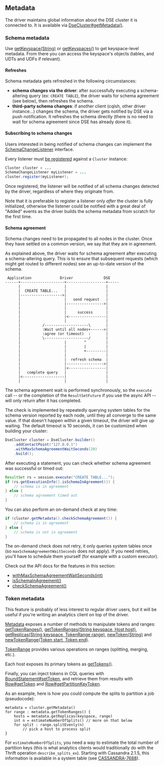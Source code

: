 ## Metadata

The driver maintains global information about the DSE cluster it
is connected to. It is available via
[DseCluster#getMetadata()][getMetadata].

[getMetadata]: http://docs.datastax.com/en/drivers/java/3.0/com/datastax/driver/dse/DseCluster.html#getMetadata--

### Schema metadata

Use [getKeyspace(String)][getKeyspace] or [getKeyspaces()][getKeyspaces]
to get keyspace-level metadata. From there you can access the keyspace's
objects (tables, and UDTs and UDFs if relevant).

[getKeyspace]: http://docs.datastax.com/en/drivers/java/3.0/com/datastax/driver/core/Metadata.html#getKeyspace-java.lang.String-
[getKeyspaces]: http://docs.datastax.com/en/drivers/java/3.0/com/datastax/driver/core/Metadata.html#getKeyspaces--

#### Refreshes

Schema metadata gets refreshed in the following circumstances:

* **schema changes via the driver**: after successfully executing a
  schema-altering query (ex: `CREATE TABLE`), the driver waits for
  schema agreement (see below), then refreshes the schema.
* **third-party schema changes**: if another client (cqlsh, other driver
  instance...) changes the schema, the driver gets notified by DSE
  via a push notification. It refreshes the schema directly (there is no
  need to wait for schema agreement since DSE has already done it).

#### Subscribing to schema changes

Users interested in being notified of schema changes can implement the 
[SchemaChangeListener][SchemaChangeListener] interface.

Every listener must [be registered][registerListener] against a `Cluster` instance:

```java
Cluster cluster = ...
SchemaChangeListener myListener = ...
cluster.register(myListener);
```

Once registered, the listener will be notified of all schema changes detected by the driver,
regardless of where they originate from.

Note that it is preferable to register a listener only *after* the cluster is fully initialized,
otherwise the listener could be notified with a great deal of "Added" events as
the driver builds the schema metadata from scratch for the first time.

[SchemaChangeListener]: http://docs.datastax.com/en/drivers/java/3.0/com/datastax/driver/core/SchemaChangeListener.html
[registerListener]: http://docs.datastax.com/en/drivers/java/3.0/com/datastax/driver/core/Cluster.html#register-com.datastax.driver.core.SchemaChangeListener-

#### Schema agreement

Schema changes need to be propagated to all nodes in the cluster. Once
they have settled on a common version, we say that they are in
agreement.

As explained above, the driver waits for schema agreement after
executing a schema-altering query. This is to ensure that subsequent
requests (which might get routed to different nodes) see an up-to-date
version of the schema.

```ditaa
 Application             Driver              DSE
------+--------------------+------------------+-----
      |                    |                  |
      |  CREATE TABLE...   |                  |
      |------------------->|                  |
      |                    |   send request   |
      |                    |----------------->|
      |                    |                  |
      |                    |     success      |
      |                    |<-----------------|
      |                    |                  |
      |          /--------------------\       |
      |          :Wait until all nodes+------>|
      |          :agree (or timeout)  :       |
      |          \--------------------/       |
      |                    |        ^         |
      |                    |        |         |
      |                    |        +---------|
      |                    |                  |
      |                    |  refresh schema  |
      |                    |----------------->|
      |                    |<-----------------|
      |   complete query   |                  |
      |<-------------------|                  |
      |                    |                  |
```

The schema agreement wait is performed synchronously, so the `execute`
call -- or the completion of the `ResultSetFuture` if you use the async
API -- will only return after it has completed.

The check is implemented by repeatedly querying system tables for the
schema version reported by each node, until they all converge to the
same value. If that doesn't happen within a given timeout, the driver
will give up waiting.  The default timeout is 10 seconds, it can be
customized when building your cluster:

```java
DseCluster cluster = DseCluster.builder()
    .addContactPoint("127.0.0.1")
    .withMaxSchemaAgreementWaitSeconds(20)
    .build();
```

After executing a statement, you can check whether schema agreement was
successful or timed out:

```java
ResultSet rs = session.execute("CREATE TABLE...");
if (rs.getExecutionInfo().isSchemaInAgreement()) {
    // schema is in agreement
} else {
    // schema agreement timed out
}
```

You can also perform an on-demand check at any time:

```java
if (cluster.getMetadata().checkSchemaAgreement()) {
    // schema is in agreement
} else {
    // schema is not in agreement
}
```

The on-demand check does not retry, it only queries system tables once
(so `maxSchemaAgreementWaitSeconds` does not apply). If you need
retries, you'll have to schedule them yourself (for example with a
custom executor).

Check out the API docs for the features in this section:

* [withMaxSchemaAgreementWaitSeconds(int)](http://docs.datastax.com/en/drivers/java/3.0/com/datastax/driver/core/Cluster.Builder.html#withMaxSchemaAgreementWaitSeconds-int-)
* [isSchemaInAgreement()](http://docs.datastax.com/en/drivers/java/3.0/com/datastax/driver/core/ExecutionInfo.html#isSchemaInAgreement--)
* [checkSchemaAgreement()](http://docs.datastax.com/en/drivers/java/3.0/com/datastax/driver/core/Metadata.html#checkSchemaAgreement--)


### Token metadata

This feature is probably of less interest to regular driver users, but
it will be useful if you're writing an analytics client on top of the
driver.

[Metadata][metadata] exposes a number of methods to manipulate tokens
and ranges: [getTokenRanges()][getTokenRanges], [getTokenRanges(String
keyspace, Host host)][getTokenRanges2], [getReplicas(String keyspace,
TokenRange range)][getReplicas], [newToken(String)][newToken] and
[newTokenRange(Token start, Token end)][newTokenRange].

[TokenRange][TokenRange] provides various operations on ranges
(splitting, merging, etc.).

Each host exposes its primary tokens as [getTokens()][getTokens].

Finally, you can inject tokens in CQL queries with
[BoundStatement#setToken][setToken], and retrieve them from results with
[Row#getToken][getToken] and [Row#getPartitionKeyToken][getPKToken].

As an example, here is how you could compute the splits to partition a
job (pseudocode):

```
metadata = cluster.getMetadata()
for range : metadata.getTokenRanges() {
    hosts = metadata.getReplicas(keyspace, range)
    int n = estimateNumberOfSplits() // more on that below
    for split : range.splitEvenly(n)
        // pick a host to process split
}
```

For `estimateNumberOfSplits`, you need a way to estimate the total
number of partition keys (this is what analytics clients would
traditionally do with the Thrift operation `describe_splits_ex`).
Starting with Cassandra 2.1.5, this information is available in a system
table (see
[CASSANDRA-7688](https://issues.apache.org/jira/browse/CASSANDRA-7688)).

[metadata]: http://docs.datastax.com/en/drivers/java/3.0/com/datastax/driver/core/Metadata.html
[getTokenRanges]: http://docs.datastax.com/en/drivers/java/3.0/com/datastax/driver/core/Metadata.html#getTokenRanges--
[getTokenRanges2]: http://docs.datastax.com/en/drivers/java/3.0/com/datastax/driver/core/Metadata.html#getTokenRanges-java.lang.String-com.datastax.driver.core.Host-
[getReplicas]: http://docs.datastax.com/en/drivers/java/3.0/com/datastax/driver/core/Metadata.html#getReplicas-java.lang.String-com.datastax.driver.core.TokenRange-
[newToken]: http://docs.datastax.com/en/drivers/java/3.0/com/datastax/driver/core/Metadata.html#newToken-java.lang.String-
[newTokenRange]: http://docs.datastax.com/en/drivers/java/3.0/com/datastax/driver/core/Metadata.html#newTokenRange-com.datastax.driver.core.Token-com.datastax.driver.core.Token-
[TokenRange]: http://docs.datastax.com/en/drivers/java/3.0/com/datastax/driver/core/TokenRange.html
[getTokens]: http://docs.datastax.com/en/drivers/java/3.0/com/datastax/driver/core/Host.html#getTokens--
[setToken]: http://docs.datastax.com/en/drivers/java/3.0/com/datastax/driver/core/BoundStatement.html#setToken-int-com.datastax.driver.core.Token-
[getToken]: http://docs.datastax.com/en/drivers/java/3.0/com/datastax/driver/core/Row.html#getToken-int-
[getPKToken]: http://docs.datastax.com/en/drivers/java/3.0/com/datastax/driver/core/Row.html#getPartitionKeyToken--
